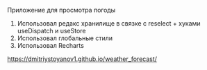 
Приложение для просмотра погоды

1) Использовал редакс хранилище в связке с reselect + хуками useDispatch и useStore
2) Использовал глобальные стили
3) Использовал Recharts

https://dmitriystoyanov1.github.io/weather_forecast/
